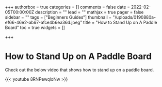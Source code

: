 +++
authorbox = true
categories = []
comments = false
date = 2022-02-05T00:00:00Z
description = ""
lead = ""
mathjax = true
pager = false
sidebar = ""
tags = ["Beginners Guides"]
thumbnail = "/uploads/0190880a-ef66-46e2-ab67-afce4b6ea36d.jpeg"
title = "How to Stand Up on A Paddle Board"
toc = true
widgets = []

+++
# How to Stand Up on A Paddle Board

Check out the below video that shows how to stand up on a paddle board.

{{< youtube 8RNPewqloNw >}}